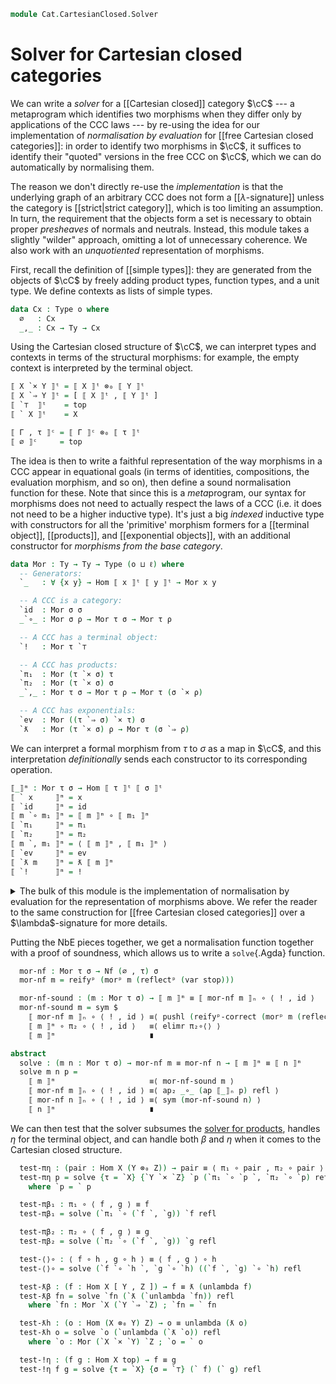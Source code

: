 <!--
```agda
open import Cat.CartesianClosed.Free.Signature using (module types)
open import Cat.Diagram.Exponential
open import Cat.Cartesian
open import Cat.Prelude

import Cat.Functor.Bifunctor as Bifunctor
```
-->

```agda
module Cat.CartesianClosed.Solver
```

# Solver for Cartesian closed categories

<!--
```agda
  {o ℓ} {C : Precategory o ℓ} (cart : Cartesian-category C) (cc : Cartesian-closed C cart)
        where

open Cartesian-category cart
open Cartesian-closed cc
open types Ob public
```
-->

We can write a *solver* for a [[Cartesian closed]] category $\cC$ --- a
metaprogram which identifies two morphisms when they differ only by
applications of the CCC laws --- by re-using the idea for our
implementation of *normalisation by evaluation* for [[free Cartesian
closed categories]]: in order to identify two morphisms in $\cC$, it
suffices to identify their "quoted" versions in the free CCC on $\cC$,
which we can do automatically by normalising them.

The reason we don't directly re-use the *implementation* is that the
underlying graph of an arbitrary CCC does not form a
[[$\lambda$-signature]] unless the category is [[strict|strict category]],
which is too limiting an assumption. In turn, the requirement that the
objects form a set is necessary to obtain proper *presheaves* of normals
and neutrals. Instead, this module takes a slightly "wilder" approach,
omitting a lot of unnecessary coherence. We also work with an
*unquotiented* representation of morphisms.

First, recall the definition of [[simple types]]: they are generated from
the objects of $\cC$ by freely adding product types, function types, and
a unit type. We define contexts as lists of simple types.

```agda
data Cx : Type o where
  ∅   : Cx
  _,_ : Cx → Ty → Cx
```

<!--
```agda
private variable
  Γ Δ Θ : Cx
  τ σ ρ : Ty
```
-->

Using the Cartesian closed structure of $\cC$, we can interpret types
and contexts in terms of the structural morphisms: for
example, the empty context is interpreted by the terminal object.

<!--
```agda
⟦_⟧ᵗ : Ty → Ob
⟦_⟧ᶜ : Cx → Ob
```
-->

```agda
⟦ X `× Y ⟧ᵗ = ⟦ X ⟧ᵗ ⊗₀ ⟦ Y ⟧ᵗ
⟦ X `⇒ Y ⟧ᵗ = [ ⟦ X ⟧ᵗ , ⟦ Y ⟧ᵗ ]
⟦ `⊤  ⟧ᵗ    = top
⟦ ` X ⟧ᵗ    = X

⟦ Γ , τ ⟧ᶜ = ⟦ Γ ⟧ᶜ ⊗₀ ⟦ τ ⟧ᵗ
⟦ ∅ ⟧ᶜ     = top
```

The idea is then to write a faithful representation of the way morphisms
in a CCC appear in equational goals (in terms of identities, compositions,
the evaluation morphism, and so on), then define a sound normalisation
function for these. Note that since this is a *meta*program, our syntax
for morphisms does not need to actually respect the laws of a CCC (i.e.
it does not need to be a higher inductive type). It's just a big
*indexed* inductive type with constructors for all the 'primitive'
morphism formers for a [[terminal object]], [[products]], and
[[exponential objects]], with an additional constructor for *morphisms
from the base category*.

```agda
data Mor : Ty → Ty → Type (o ⊔ ℓ) where
  -- Generators:
  `_   : ∀ {x y} → Hom ⟦ x ⟧ᵗ ⟦ y ⟧ᵗ → Mor x y

  -- A CCC is a category:
  `id  : Mor σ σ
  _`∘_ : Mor σ ρ → Mor τ σ → Mor τ ρ

  -- A CCC has a terminal object:
  `!   : Mor τ `⊤

  -- A CCC has products:
  `π₁  : Mor (τ `× σ) τ
  `π₂  : Mor (τ `× σ) σ
  _`,_ : Mor τ σ → Mor τ ρ → Mor τ (σ `× ρ)

  -- A CCC has exponentials:
  `ev  : Mor ((τ `⇒ σ) `× τ) σ
  `ƛ   : Mor (τ `× σ) ρ → Mor τ (σ `⇒ ρ)
```

<!--
```agda
infixr 20 _`∘_
infixr 19 _`,_ _`⊗₁_
infix 25 `_

pattern _`⊗₁_ f g = f `∘ `π₁ `, g `∘ `π₂
pattern `unlambda f = `ev `∘ (f `⊗₁ `id)
```
-->

We can interpret a formal morphism from $\tau$ to $\sigma$ as a map in
$\cC$, and this interpretation *definitionally* sends each constructor
to its corresponding operation.

```agda
⟦_⟧ᵐ : Mor τ σ → Hom ⟦ τ ⟧ᵗ ⟦ σ ⟧ᵗ
⟦ ` x     ⟧ᵐ = x
⟦ `id     ⟧ᵐ = id
⟦ m `∘ m₁ ⟧ᵐ = ⟦ m ⟧ᵐ ∘ ⟦ m₁ ⟧ᵐ
⟦ `π₁     ⟧ᵐ = π₁
⟦ `π₂     ⟧ᵐ = π₂
⟦ m `, m₁ ⟧ᵐ = ⟨ ⟦ m ⟧ᵐ , ⟦ m₁ ⟧ᵐ ⟩
⟦ `ev     ⟧ᵐ = ev
⟦ `ƛ m    ⟧ᵐ = ƛ ⟦ m ⟧ᵐ
⟦ `!      ⟧ᵐ = !
```

<details>
<summary>
The bulk of this module is the implementation of normalisation by
evaluation for the representation of morphisms above. We refer the
reader to the same construction for [[free Cartesian closed categories]]
over a $\lambda$-signature for more details.
</summary>

```agda
data Var : Cx → Ty → Type o where
  stop : Var (Γ , τ) τ
  pop  : Var Γ τ → Var (Γ , σ) τ

⟦_⟧ⁿ : Var Γ τ → Hom ⟦ Γ ⟧ᶜ ⟦ τ ⟧ᵗ
⟦ stop ⟧ⁿ  = π₂
⟦ pop x ⟧ⁿ = ⟦ x ⟧ⁿ ∘ π₁

data Ren : Cx → Cx → Type (o ⊔ ℓ) where
  stop : Ren Γ Γ
  drop : Ren Γ Δ → Ren (Γ , τ) Δ
  keep : Ren Γ Δ → Ren (Γ , τ) (Δ , τ)

_∘ʳ_ : ∀ {Γ Δ Θ} → Ren Γ Δ → Ren Δ Θ → Ren Γ Θ
stop   ∘ʳ ρ      = ρ
drop σ ∘ʳ ρ      = drop (σ ∘ʳ ρ)
keep σ ∘ʳ stop   = keep σ
keep σ ∘ʳ drop ρ = drop (σ ∘ʳ ρ)
keep σ ∘ʳ keep ρ = keep (σ ∘ʳ ρ)

ren-var : ∀ {Γ Δ τ} → Ren Γ Δ → Var Δ τ → Var Γ τ
ren-var stop     v       = v
ren-var (drop σ) v       = pop (ren-var σ v)
ren-var (keep σ) stop    = stop
ren-var (keep σ) (pop v) = pop (ren-var σ v)

⟦_⟧ʳ : Ren Γ Δ → Hom ⟦ Γ ⟧ᶜ ⟦ Δ ⟧ᶜ
⟦ stop   ⟧ʳ = id
⟦ drop r ⟧ʳ = ⟦ r ⟧ʳ ∘ π₁
⟦ keep r ⟧ʳ = ⟦ r ⟧ʳ ⊗₁ id

data Nf           : Cx → Ty → Type (o ⊔ ℓ)
data Ne           : Cx → Ty → Type (o ⊔ ℓ)
data Sub (Γ : Cx) : Cx → Type (o ⊔ ℓ)

data Nf where
  lam  : Nf (Γ , τ) σ       → Nf Γ (τ `⇒ σ)
  pair : Nf Γ τ → Nf Γ σ    → Nf Γ (τ `× σ)
  unit :                      Nf Γ `⊤
  ne   : ∀ {x} → Ne Γ (` x) → Nf Γ (` x)

data Ne where
  var  : Var Γ τ → Ne Γ τ
  app  : Ne Γ (τ `⇒ σ) → Nf Γ τ → Ne Γ σ
  fstₙ : Ne Γ (τ `× σ) → Ne Γ τ
  sndₙ : Ne Γ (τ `× σ) → Ne Γ σ
  hom  : ∀ {Δ a} → Hom ⟦ Δ ⟧ᶜ a → Sub Γ Δ → Ne Γ (` a)

data Sub Γ where
  ∅   : Sub Γ ∅
  _,_ : Sub Γ Δ → Nf Γ τ → Sub Γ (Δ , τ)

ren-ne  : ∀ {Γ Δ τ} → Ren Δ Γ → Ne  Γ τ → Ne  Δ τ
ren-nf  : ∀ {Γ Δ τ} → Ren Δ Γ → Nf  Γ τ → Nf  Δ τ
ren-sub : ∀ {Γ Δ Θ} → Ren Δ Γ → Sub Γ Θ → Sub Δ Θ

ren-ne σ (hom h a) = hom h (ren-sub σ a)

ren-ne σ (var v)   = var  (ren-var σ v)
ren-ne σ (app f a) = app  (ren-ne σ f) (ren-nf σ a)
ren-ne σ (fstₙ a)  = fstₙ (ren-ne σ a)
ren-ne σ (sndₙ a)  = sndₙ (ren-ne σ a)

ren-nf σ (lam n)    = lam  (ren-nf (keep σ) n)
ren-nf σ (pair a b) = pair (ren-nf σ a) (ren-nf σ b)
ren-nf σ (ne x)     = ne   (ren-ne σ x)
ren-nf σ unit       = unit

ren-sub ρ ∅       = ∅
ren-sub ρ (σ , x) = ren-sub ρ σ , ren-nf ρ x

⟦_⟧ₙ  : Nf  Γ τ → Hom ⟦ Γ ⟧ᶜ ⟦ τ ⟧ᵗ
⟦_⟧ₛ  : Ne  Γ τ → Hom ⟦ Γ ⟧ᶜ ⟦ τ ⟧ᵗ
⟦_⟧ᵣ  : Sub Γ Δ → Hom ⟦ Γ ⟧ᶜ ⟦ Δ ⟧ᶜ

⟦ lam h    ⟧ₙ = ƛ ⟦ h ⟧ₙ
⟦ pair a b ⟧ₙ = ⟨ ⟦ a ⟧ₙ , ⟦ b ⟧ₙ ⟩
⟦ ne x     ⟧ₙ = ⟦ x ⟧ₛ
⟦ unit     ⟧ₙ = !

⟦ var x   ⟧ₛ = ⟦ x ⟧ⁿ
⟦ app f x ⟧ₛ = ev ∘ ⟨ ⟦ f ⟧ₛ , ⟦ x ⟧ₙ ⟩
⟦ fstₙ h  ⟧ₛ = π₁ ∘ ⟦ h ⟧ₛ
⟦ sndₙ h  ⟧ₛ = π₂ ∘ ⟦ h ⟧ₛ
⟦ hom h a ⟧ₛ = h ∘ ⟦ a ⟧ᵣ

⟦ ∅     ⟧ᵣ = !
⟦ σ , n ⟧ᵣ = ⟨ ⟦ σ ⟧ᵣ , ⟦ n ⟧ₙ ⟩

⟦⟧-∘ʳ   : (ρ : Ren Γ Δ) (σ : Ren Δ Θ) → ⟦ ρ ∘ʳ σ ⟧ʳ ≡ ⟦ σ ⟧ʳ ∘ ⟦ ρ ⟧ʳ

ren-⟦⟧ⁿ : (ρ : Ren Δ Γ) (v : Var Γ τ) → ⟦ ren-var ρ v ⟧ⁿ ≡ ⟦ v ⟧ⁿ ∘ ⟦ ρ ⟧ʳ
ren-⟦⟧ₛ : (ρ : Ren Δ Γ) (t : Ne Γ τ)  → ⟦ ren-ne ρ t  ⟧ₛ ≡ ⟦ t ⟧ₛ ∘ ⟦ ρ ⟧ʳ
ren-⟦⟧ₙ : (ρ : Ren Δ Γ) (t : Nf Γ τ)  → ⟦ ren-nf ρ t  ⟧ₙ ≡ ⟦ t ⟧ₙ ∘ ⟦ ρ ⟧ʳ
ren-⟦⟧ᵣ : (ρ : Ren Δ Γ) (σ : Sub Γ Θ) → ⟦ ren-sub ρ σ ⟧ᵣ ≡ ⟦ σ ⟧ᵣ ∘ ⟦ ρ ⟧ʳ

⟦⟧-∘ʳ stop σ = intror refl
⟦⟧-∘ʳ (drop ρ) σ = pushl (⟦⟧-∘ʳ ρ σ)
⟦⟧-∘ʳ (keep ρ) stop = introl refl
⟦⟧-∘ʳ (keep ρ) (drop σ) = pushl (⟦⟧-∘ʳ ρ σ) ∙ sym (pullr π₁∘⟨⟩)
⟦⟧-∘ʳ (keep ρ) (keep σ) = sym $ ⟨⟩-unique
  (pulll π₁∘⟨⟩ ∙ pullr π₁∘⟨⟩ ∙ pulll (sym (⟦⟧-∘ʳ ρ σ)))
  (pulll π₂∘⟨⟩ ∙ pullr π₂∘⟨⟩ ∙ idl _)

ren-⟦⟧ⁿ stop v           = intror refl
ren-⟦⟧ⁿ (drop ρ) v       = pushl (ren-⟦⟧ⁿ ρ v)
ren-⟦⟧ⁿ (keep ρ) stop    = sym (π₂∘⟨⟩ ∙ idl _)
ren-⟦⟧ⁿ (keep ρ) (pop v) = pushl (ren-⟦⟧ⁿ ρ v) ∙ sym (pullr π₁∘⟨⟩)

ren-⟦⟧ₛ ρ (var x) = ren-⟦⟧ⁿ ρ x
ren-⟦⟧ₛ ρ (app f x) = ap₂ _∘_ refl
  (ap₂ ⟨_,_⟩ (ren-⟦⟧ₛ ρ f) (ren-⟦⟧ₙ ρ x) ∙ sym (⟨⟩∘ _))
  ∙ pulll refl
ren-⟦⟧ₛ ρ (fstₙ t) = pushr (ren-⟦⟧ₛ ρ t)
ren-⟦⟧ₛ ρ (sndₙ t) = pushr (ren-⟦⟧ₛ ρ t)
ren-⟦⟧ₛ ρ (hom x a) = pushr (ren-⟦⟧ᵣ ρ a)

ren-⟦⟧ₙ ρ (lam t) =
    ap ƛ (ren-⟦⟧ₙ (keep ρ) t)
  ∙ sym (unique _ (ap₂ _∘_ refl rem₁ ∙ pulll (commutes ⟦ t ⟧ₙ)))
  where
  rem₁ : (⟦ lam t ⟧ₙ ∘ ⟦ ρ ⟧ʳ) ⊗₁ id ≡ (⟦ lam t ⟧ₙ ⊗₁ id) ∘ ⟦ ρ ⟧ʳ ⊗₁ id
  rem₁ = Bifunctor.first∘first ×-functor

ren-⟦⟧ₙ ρ (pair a b) = ap₂ ⟨_,_⟩ (ren-⟦⟧ₙ ρ a) (ren-⟦⟧ₙ ρ b) ∙ sym (⟨⟩∘ _)
ren-⟦⟧ₙ ρ (ne x) = ren-⟦⟧ₛ ρ x
ren-⟦⟧ₙ ρ unit   = !-unique _

ren-⟦⟧ᵣ ρ ∅       = !-unique _
ren-⟦⟧ᵣ ρ (σ , n) = ap₂ ⟨_,_⟩ (ren-⟦⟧ᵣ ρ σ) (ren-⟦⟧ₙ ρ n) ∙ sym (⟨⟩∘ _)

Tyᵖ : (τ : Ty) (Γ : Cx) → Hom ⟦ Γ ⟧ᶜ ⟦ τ ⟧ᵗ → Type (o ⊔ ℓ)
Tyᵖ (τ `× σ) Γ h = Tyᵖ τ Γ (π₁ ∘ h) × Tyᵖ σ Γ (π₂ ∘ h)
Tyᵖ `⊤ Γ h = Lift _ ⊤
Tyᵖ (τ `⇒ σ) Γ h =
  ∀ {Δ} (ρ : Ren Δ Γ) {a}
  → Tyᵖ τ Δ a
  → Tyᵖ σ Δ (ev ∘ ⟨ h ∘ ⟦ ρ ⟧ʳ , a ⟩)
Tyᵖ (` x)    Γ h = Σ (Ne Γ (` x)) λ n → ⟦ n ⟧ₛ ≡ h

data Subᵖ : ∀ Γ Δ → Hom ⟦ Δ ⟧ᶜ ⟦ Γ ⟧ᶜ → Type (o ⊔ ℓ) where
  ∅   : ∀ {i} → Subᵖ ∅ Δ i
  _,_ : ∀ {h} → Subᵖ Γ Δ (π₁ ∘ h) → Tyᵖ σ Δ (π₂ ∘ h) → Subᵖ (Γ , σ) Δ h

tyᵖ⟨_⟩ : ∀ {τ Γ h h'} → h ≡ h' → Tyᵖ τ Γ h → Tyᵖ τ Γ h'
tyᵖ⟨_⟩ {τ `× σ} p (a , b)   = tyᵖ⟨ ap (π₁ ∘_) p ⟩ a , tyᵖ⟨ ap (π₂ ∘_) p ⟩ b
tyᵖ⟨_⟩ {τ `⇒ σ} p ν ρ x     = tyᵖ⟨ ap (λ e → ev ∘ ⟨ e ∘ ⟦ ρ ⟧ʳ , _ ⟩) p ⟩ (ν ρ x)
tyᵖ⟨_⟩ {` x} p (n , q) .fst = n
tyᵖ⟨_⟩ {` x} p (n , q) .snd = q ∙ p
tyᵖ⟨_⟩ {`⊤}  p (lift tt)    = lift tt

subᵖ⟨_⟩ : ∀ {Γ Δ h h'} → h ≡ h' → Subᵖ Γ Δ h → Subᵖ Γ Δ h'
subᵖ⟨_⟩ p ∅       = ∅
subᵖ⟨_⟩ p (r , x) = subᵖ⟨ ap (π₁ ∘_) p ⟩ r , tyᵖ⟨ ap (π₂ ∘_) p ⟩ x

ren-tyᵖ  : ∀ {Δ Γ τ m} (ρ : Ren Δ Γ) → Tyᵖ τ Γ m  → Tyᵖ  τ Δ (m ∘ ⟦ ρ ⟧ʳ)
ren-subᵖ : ∀ {Δ Γ Θ m} (ρ : Ren Θ Δ) → Subᵖ Γ Δ m → Subᵖ Γ Θ (m ∘ ⟦ ρ ⟧ʳ)

ren-tyᵖ {τ = τ `× σ} r (a , b)   =
    tyᵖ⟨ sym (assoc _ _ _) ⟩ (ren-tyᵖ r a)
  , tyᵖ⟨ sym (assoc _ _ _) ⟩ (ren-tyᵖ r b)
ren-tyᵖ {τ = τ `⇒ σ} r t {Θ} ρ {α} a =
  tyᵖ⟨ ap (λ e → ev ∘ ⟨ e , α ⟩) (pushr (⟦⟧-∘ʳ ρ r)) ⟩ (t (ρ ∘ʳ r) a)
ren-tyᵖ {τ = ` x} r (f , p) = ren-ne r f , ren-⟦⟧ₛ r f ∙ ap₂ _∘_ p refl
ren-tyᵖ {τ = `⊤} r (lift tt) = lift tt

ren-subᵖ r ∅       = ∅
ren-subᵖ r (c , x) =
    subᵖ⟨ sym (assoc _ _ _) ⟩ (ren-subᵖ r c)
  , tyᵖ⟨ sym (assoc _ _ _) ⟩ (ren-tyᵖ r x)

reifyᵖ         : ∀ {h}                 → Tyᵖ τ Γ h → Nf Γ τ
reflectᵖ       : (n : Ne Γ τ)          → Tyᵖ τ Γ ⟦ n ⟧ₛ
reifyᵖ-correct : ∀ {h} (v : Tyᵖ τ Γ h) → ⟦ reifyᵖ v ⟧ₙ ≡ h

reifyᵖ {τ = τ `× s} (a , b) = pair (reifyᵖ a) (reifyᵖ b)
reifyᵖ {τ = τ `⇒ s} f       = lam (reifyᵖ (f (drop stop) (reflectᵖ (var stop))))
reifyᵖ {τ = ` x} d          = ne (d .fst)
reifyᵖ {τ = `⊤} d           = unit

reflectᵖ {τ = τ `× σ} n     = reflectᵖ (fstₙ n) , reflectᵖ (sndₙ n)
reflectᵖ {τ = τ `⇒ σ} n ρ a = tyᵖ⟨ ap₂ (λ e f → ev ∘ ⟨ e , f ⟩) (ren-⟦⟧ₛ ρ n) (reifyᵖ-correct a) ⟩
  (reflectᵖ (app (ren-ne ρ n) (reifyᵖ a)))
reflectᵖ {τ = ` x}    n     = n , refl
reflectᵖ {τ = `⊤}     _     = lift tt

reifyᵖ-correct {τ = τ `× σ} (a , b) = sym $
  ⟨⟩-unique (sym (reifyᵖ-correct a)) (sym (reifyᵖ-correct b))
reifyᵖ-correct {τ = τ `⇒ σ} {h = h} ν =
  ƛ ⟦ reifyᵖ (ν (drop stop) (reflectᵖ (var stop))) ⟧ₙ
    ≡⟨ ap ƛ (reifyᵖ-correct (ν (drop stop) (reflectᵖ (var stop)))) ⟩
  ƛ (ev ∘ ⟨ h ∘ id ∘ π₁ , π₂ ⟩)
    ≡⟨ ap₂ (λ a b → ƛ (ev ∘ ⟨ a , b ⟩)) (pulll (elimr refl)) (introl refl) ⟩
  ƛ (unlambda h)
    ≡˘⟨ unique _ refl ⟩
  h ∎
reifyᵖ-correct {τ = ` x} d = d .snd
reifyᵖ-correct {τ = `⊤}  d = !-unique _

private
  tickᵖ : ∀ {x y h} (m : Hom ⟦ x ⟧ᵗ ⟦ y ⟧ᵗ) → Tyᵖ x Γ h → Tyᵖ y Γ (m ∘ h)
  tickᵖ {x = x} {y = `⊤}  m a = lift tt
  tickᵖ {x = x} {y = ` τ} m a =
    hom {Δ = ∅ , x} (m ∘ π₂) (∅ , reifyᵖ a) ,
    pullr π₂∘⟨⟩ ∙ ap (m ∘_) (reifyᵖ-correct a)

  tickᵖ {y = τ `× σ} m a =
      tyᵖ⟨ pullr refl ⟩ (tickᵖ (π₁ ∘ m) a)
    , tyᵖ⟨ pullr refl ⟩ (tickᵖ (π₂ ∘ m) a)

  tickᵖ {x = x} {y = τ `⇒ σ} m a ρ y =
    tyᵖ⟨ pullr (⟨⟩-unique (pulll π₁∘⟨⟩ ∙ extendr π₁∘⟨⟩) (pulll π₂∘⟨⟩ ∙ π₂∘⟨⟩)) ⟩
    (tickᵖ {x = x `× τ} (ev ∘ ⟨ m ∘ π₁ , π₂ ⟩)
      (tyᵖ⟨ sym π₁∘⟨⟩ ⟩ (ren-tyᵖ ρ a) , tyᵖ⟨ sym π₂∘⟨⟩ ⟩ y))

  morᵖ : ∀ {h} (e : Mor τ σ) (ρ : Tyᵖ τ Γ h) → Tyᵖ σ Γ (⟦ e ⟧ᵐ ∘ h)
  morᵖ (` x) = tickᵖ x

  morᵖ `id      ρ = tyᵖ⟨ introl refl ⟩ ρ
  morᵖ (f `∘ g) ρ = tyᵖ⟨ pulll refl ⟩ (morᵖ f (morᵖ g ρ))

  morᵖ `!       ρ = lift tt
  morᵖ `π₁      ρ = ρ .fst
  morᵖ `π₂      ρ = ρ .snd
  morᵖ (e `, f) ρ = record
    { fst = tyᵖ⟨ sym (pulll π₁∘⟨⟩) ⟩ (morᵖ e ρ)
    ; snd = tyᵖ⟨ sym (pulll π₂∘⟨⟩) ⟩ (morᵖ f ρ)
    }

  morᵖ `ev (f , x) = tyᵖ⟨ ap (ev ∘_) (sym (⟨⟩-unique (intror refl) refl)) ⟩
    (f stop x)

  morᵖ {h = h} (`ƛ e) t r {h'} a = tyᵖ⟨ sym p ⟩ (morᵖ e
      ( tyᵖ⟨ sym π₁∘⟨⟩ ⟩ (ren-tyᵖ r t)
      , tyᵖ⟨ sym π₂∘⟨⟩ ⟩ a ))
    where
    p =
      ev ∘ ⟨ ((ƛ ⟦ e ⟧ᵐ) ∘ h) ∘ ⟦ r ⟧ʳ , h' ⟩
        ≡⟨ ap (ev ∘_) (sym (⟨⟩-unique (pulll π₁∘⟨⟩ ∙ pullr π₁∘⟨⟩ ∙ pulll refl) (pulll π₂∘⟨⟩ ∙ pullr π₂∘⟨⟩ ∙ idl _))) ⟩
      ev ∘ (ƛ ⟦ e ⟧ᵐ ⊗₁ id) ∘ ⟨ h ∘ ⟦ r ⟧ʳ , h' ⟩
        ≡⟨ pulll (commutes _) ⟩
      ⟦ e ⟧ᵐ ∘ ⟨ h ∘ ⟦ r ⟧ʳ , h' ⟩
        ∎
```
</details>

Putting the NbE pieces together, we get a normalisation function together
with a proof of soundness, which allows us to write a `solve`{.Agda}
function.

```agda
  mor-nf : Mor τ σ → Nf (∅ , τ) σ
  mor-nf m = reifyᵖ (morᵖ m (reflectᵖ (var stop)))

  mor-nf-sound : (m : Mor τ σ) → ⟦ m ⟧ᵐ ≡ ⟦ mor-nf m ⟧ₙ ∘ ⟨ ! , id ⟩
  mor-nf-sound m = sym $
    ⟦ mor-nf m ⟧ₙ ∘ ⟨ ! , id ⟩ ≡⟨ pushl (reifyᵖ-correct (morᵖ m (reflectᵖ (var stop)))) ⟩
    ⟦ m ⟧ᵐ ∘ π₂ ∘ ⟨ ! , id ⟩   ≡⟨ elimr π₂∘⟨⟩ ⟩
    ⟦ m ⟧ᵐ                     ∎

abstract
  solve : (m n : Mor τ σ) → mor-nf m ≡ mor-nf n → ⟦ m ⟧ᵐ ≡ ⟦ n ⟧ᵐ
  solve m n p =
    ⟦ m ⟧ᵐ                     ≡⟨ mor-nf-sound m ⟩
    ⟦ mor-nf m ⟧ₙ ∘ ⟨ ! , id ⟩ ≡⟨ ap₂ _∘_ (ap ⟦_⟧ₙ p) refl ⟩
    ⟦ mor-nf n ⟧ₙ ∘ ⟨ ! , id ⟩ ≡⟨ sym (mor-nf-sound n) ⟩
    ⟦ n ⟧ᵐ                     ∎
```

<!--
```agda
private module _ {W X Y Z} (f : Hom X Y) (g : Hom X Z) (h : Hom W X) where
  `W `X `Y `Z : Ty
  `W = ` W ; `X = ` X ; `Y = ` Y ; `Z = ` Z

  `f : Mor `X `Y
  `f = ` f

  `g : Mor `X `Z
  `g = ` g

  `h : Mor `W `X
  `h = ` h
```
-->

We can then test that the solver subsumes the [solver for products],
handles $\eta$ for the terminal object, and can handle both $\beta$ and
$\eta$ when it comes to the Cartesian closed structure.

[solver for products]: Cat.Diagram.Product.Solver.html

```agda
  test-πη : (pair : Hom X (Y ⊗₀ Z)) → pair ≡ ⟨ π₁ ∘ pair , π₂ ∘ pair ⟩
  test-πη p = solve {τ = `X} {`Y `× `Z} `p (`π₁ `∘ `p `, `π₂ `∘ `p) refl
    where `p = ` p

  test-πβ₁ : π₁ ∘ ⟨ f , g ⟩ ≡ f
  test-πβ₁ = solve (`π₁ `∘ (`f `, `g)) `f refl

  test-πβ₂ : π₂ ∘ ⟨ f , g ⟩ ≡ g
  test-πβ₂ = solve (`π₂ `∘ (`f `, `g)) `g refl

  test-⟨⟩∘ : ⟨ f ∘ h , g ∘ h ⟩ ≡ ⟨ f , g ⟩ ∘ h
  test-⟨⟩∘ = solve (`f `∘ `h `, `g `∘ `h) ((`f `, `g) `∘ `h) refl

  test-ƛβ : (f : Hom X [ Y , Z ]) → f ≡ ƛ (unlambda f)
  test-ƛβ fn = solve `fn (`ƛ (`unlambda `fn)) refl
    where `fn : Mor `X (`Y `⇒ `Z) ; `fn = ` fn

  test-ƛh : (o : Hom (X ⊗₀ Y) Z) → o ≡ unlambda (ƛ o)
  test-ƛh o = solve `o (`unlambda (`ƛ `o)) refl
    where `o : Mor (`X `× `Y) `Z ; `o = ` o

  test-!η : (f g : Hom X top) → f ≡ g
  test-!η f g = solve {τ = `X} {σ = `⊤} (` f) (` g) refl
```
